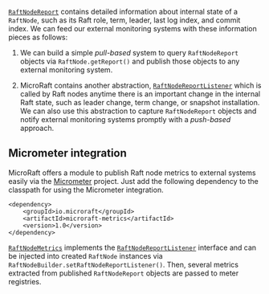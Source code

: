
<a href="https://github.com/MicroRaft/MicroRaft/blob/master/microraft/src/main/java/io/microraft/report/RaftNodeReport.java" target="_blank">`RaftNodeReport`</a> 
contains detailed information about internal state of a `RaftNode`, such as its 
Raft role, term, leader, last log index, and commit index. We can feed our 
external monitoring systems with these information pieces as follows:  

1. We can build a simple _pull-based_ system to query `RaftNodeReport` objects 
via `RaftNode.getReport()` and publish those objects to any external monitoring 
system. 

2. MicroRaft contains another abstraction, 
<a href="https://github.com/MicroRaft/MicroRaft/blob/master/microraft/src/main/java/io/microraft/report/RaftNodeReportListener.java" target="_blank">`RaftNodeReportListener`</a>
which is called by Raft nodes anytime there is an important change in the 
internal Raft state, such as leader change, term change, or snapshot 
installation. We can also use this abstraction to capture `RaftNodeReport` 
objects and notify external monitoring systems promptly with a _push-based_
approach. 

## Micrometer integration

MicroRaft offers a module to publish Raft node metrics to external systems 
easily via the
<a href="https://micrometer.io/" target="_blank">Micrometer</a> project. Just 
add the following dependency to the classpath for using the Micrometer 
integration.

~~~~{.xml}
<dependency>
	<groupId>io.microraft</groupId>
	<artifactId>microraft-metrics</artifactId>
	<version>1.0</version>
</dependency>
~~~~

<a href="https://github.com/MicroRaft/MicroRaft/blob/master/microraft-metrics/src/main/java/io/microraft/metrics/RaftNodeMetrics.java" target="_blank">`RaftNodeMetrics`</a> 
implements the 
<a href="https://github.com/MicroRaft/MicroRaft/blob/master/microraft/src/main/java/io/microraft/report/RaftNodeReportListener.java" target="_blank">`RaftNodeReportListener`</a> 
interface and can be injected into created `RaftNode` instances via 
`RaftNodeBuilder.setRaftNodeReportListener()`. Then, several metrics extracted
from published `RaftNodeReport` objects are passed to meter registries. 

